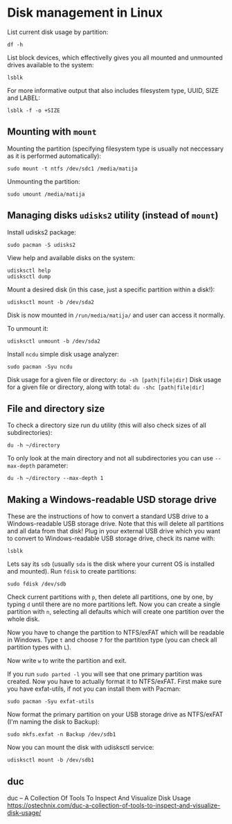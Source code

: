 # Disk management in Linux

List current disk usage by partition:
```
df -h
```

List block devices, which effectivelly gives you all mounted and unmounted drives available to the system:
```
lsblk
```

For more informative output that also includes filesystem type, UUID, SIZE and LABEL:
```
lsblk -f -o +SIZE
```

## Mounting with `mount`

Mounting the partition (specifying filesystem type is usually not neccessary as it is performed automatically):
```
sudo mount -t ntfs /dev/sdc1 /media/matija
```

Unmounting the partition:
```
sudo umount /media/matija
```

## Managing disks `udisks2` utility (instead of `mount`)

Install udisks2 package:
```
sudo pacman -S udisks2
```

View help and available disks on the system:
```
udisksctl help
udisksctl dump
```

Mount a desired disk (in this case, just a specific partition within a disk!):
```
udisksctl mount -b /dev/sda2
```

Disk is now mounted in `/run/media/matija/` and user can access it normally.

To unmount it:
```
udisksctl unmount -b /dev/sda2
```

Install `ncdu` simple disk usage analyzer:
```
sudo pacman -Syu ncdu
```

Disk usage for a given file or directory: `du -sh [path|file|dir]`
Disk usage for a given file or directory, along with total: `du -shc [path|file|dir]`

## File and directory size

To check a directory size run du utility (this will also check sizes of all subdirectories):
```
du -h ~/directory
```

To only look at the main directory and not all subdirectories you can use `--max-depth` parameter:
```
du -h ~/directory --max-depth 1
```

## Making a Windows-readable USD storage drive

These are the instructions of how to convert a standard USB drive to a Windows-readable USB storage drive. Note that this will delete all partitions and all data from that disk! Plug in your external USB drive which you want to convert to Windows-readable USB storage drive, check its name with:
```
lsblk
```

Lets say its `sdb` (usually `sda` is the disk where your current OS is installed and mounted). Run `fdisk` to create partitions:
```
sudo fdisk /dev/sdb
```

Check current partitions with `p`, then delete all partitions, one by one, by typing `d` until there are no more partitions left. Now you can create a single partition with `n`, selecting all defaults which will create one partition over the whole disk.

Now you have to change the partition to NTFS/exFAT which will be readable in Windows. Type `t` and choose `7` for the partition type (you can check all partition types with `L`).

Now write `w` to write the partition and exit.

If you run `sudo parted -l` you will see that one primary partition was created. Now you have to actually format it to NTFS/exFAT. First make sure you have exfat-utils, if not you can install them with Pacman:
```
sudo pacman -Syu exfat-utils
```

Now format the primary partition on your USB storage drive as NTFS/exFAT (I'm naming the disk to Backup):
```
sudo mkfs.exfat -n Backup /dev/sdb1
```

Now you can mount the disk with udisksctl service:
```
udisksctl mount -b /dev/sdb1
```

## duc

duc – A Collection Of Tools To Inspect And Visualize Disk Usage
<https://ostechnix.com/duc-a-collection-of-tools-to-inspect-and-visualize-disk-usage/>


